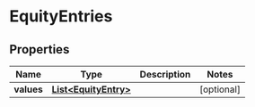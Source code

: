 

# EquityEntries


## Properties

| Name | Type | Description | Notes |
|------------ | ------------- | ------------- | -------------|
|**values** | [**List&lt;EquityEntry&gt;**](EquityEntry.md) |  |  [optional] |



